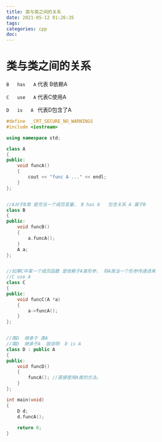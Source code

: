 ```yaml
---
title: 类与类之间的关系
date: 2021-05-12 01:26:35
tags:
categories: cpp
doc:
---
```


# 类与类之间的关系

`B   has   A`   代表 B依赖A

`C   use   A`  代表C使用A

`D   is	  A `  代表D包含了A

```cpp
#define  _CRT_SECURE_NO_WARNINGS 
#include <iostream>

using namespace std;

class A
{
public:
	void funcA()
	{
		cout << "func A ..." << endl;
	}
};


//A对于B类 是充当一个成员变量， B has A   包含关系 A 属于B
class B
{
public:
	void funcB()
	{
		a.funcA();
	}
	A a;
};


//如果C中某一个成员函数 是依赖于A类形参， 将A类当一个形参传递进来
//C use A
class C
{
public:
	void funcC(A *a)
	{
		a->funcA();
	}
};


//类D  继承于 类A
//类D  继承于A  就说明  D is A
class D : public A
{
public:
	void funcD()
	{
		funcA(); //直接使用A类的方法。
	}
};

int main(void)
{
	D d;
	d.funcA();
	
	return 0;
}
```

